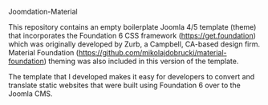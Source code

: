 Joomdation-Material

This repository contains an empty boilerplate Joomla 4/5 template (theme) that incorporates the Foundation 6 CSS framework (https://get.foundation) which was originally developed by Zurb, a Campbell, CA-based design firm. 
Material Foundation (https://github.com/mikolajdobrucki/material-foundation) theming was also included in this version of the template.

The template that I developed makes it easy for developers to convert and translate static websites that were built using Foundation 6 over to the Joomla CMS.
